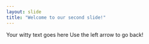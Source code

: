```yaml
---
layout: slide
title: "Welcome to our second slide!"
---
```

Your witty text goes here
Use the left arrow to go back!
